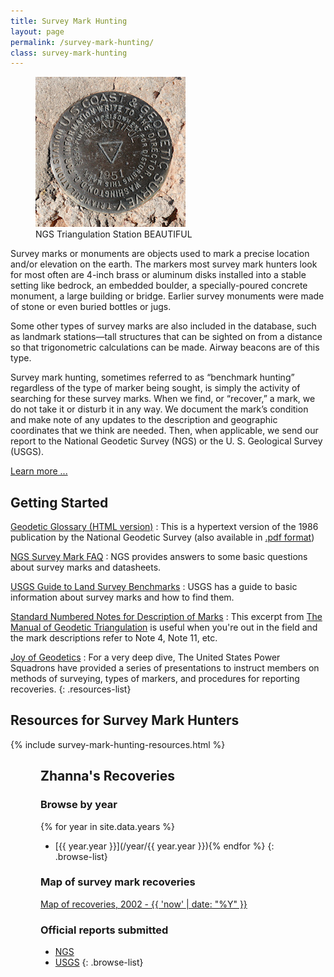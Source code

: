 ```yaml
---
title: Survey Mark Hunting
layout: page
permalink: /survey-mark-hunting/
class: survey-mark-hunting
---
```


<figure class="alignright">
    <img src="/assets/img/go0505csm.jpg" alt="NGS Triangulation Station BEAUTIFUL" title="NGS Triangulation Station BEAUTIFUL">
    <figcaption>NGS Triangulation Station BEAUTIFUL</figcaption>
</figure>

Survey marks or monuments are objects used to mark a precise location and/or elevation on the earth. The markers most survey mark hunters look for most often are 4-inch brass or aluminum disks installed into a stable setting like bedrock, an embedded boulder, a specially-poured concrete monument, a large building or bridge. Earlier survey monuments were made of stone or even buried bottles or jugs.

Some other types of survey marks are also included in the database, such as landmark stations—tall structures that can be sighted on from a distance so that trigonometric calculations can be made. Airway beacons are of this type.

Survey mark hunting, sometimes referred to as “benchmark hunting” regardless of the type of marker being sought, is simply the activity of searching for these survey marks. When we find, or “recover,” a mark, we do not take it or disturb it in any way. We document the mark’s condition and make note of any updates to the description and geographic coordinates that we think are needed. Then, when applicable, we send our report to the National Geodetic Survey (NGS) or the U. S. Geological Survey (USGS).

[Learn more ...](/about-survey-mark-hunting/)

## Getting Started

<!-- Beginner's Guide to Survey Mark Hunting -->

[Geodetic Glossary (HTML version)](https://www.ngs.noaa.gov/CORS-Proxy/Glossary/xml/NGS_Glossary.xml)
: This is a hypertext version of the 1986 publication by the National Geodetic Survey (also available in [.pdf format](https://repository.library.noaa.gov/view/noaa/2827/noaa_2827_DS1.pdf))

[NGS Survey Mark FAQ](https://geodesy.noaa.gov/datasheets/SurveyMarks_FAQ.shtml)
: NGS provides answers to some basic questions about survey marks and datasheets.

[USGS Guide to Land Survey Benchmarks](https://libraryguides.usgs.gov/benchmarks/intro)
: USGS has a guide to basic information about survey marks and how to find them.

[Standard Numbered Notes for Description of Marks](/manual-of-geodetic-triangulation-excerpts/#standard-numbered-notes-for-description-of-marks)
: This excerpt from [The Manual of Geodetic Triangulation](/manual-of-geodetic-triangulation-excerpts/) is useful when you're out in the field and the mark descriptions refer to Note 4, Note 11, etc.

[Joy of Geodetics]()
: For a very deep dive, The United States Power Squadrons have provided a series of presentations to instruct members on methods of surveying, types of markers, and procedures for reporting recoveries.
{: .resources-list}

<div class="responsive-two-column-grid five-three">
<div markdown=1>  

## Resources for Survey Mark Hunters

{% include survey-mark-hunting-resources.html %}

</div>

<div>
<div style="margin: 1rem; padding: 0 2rem;" class="box" markdown=1>

## Zhanna's Recoveries

### Browse by year

{% for year in site.data.years %}
* [{{ year.year }}](/year/{{ year.year }}){% endfor %}
{: .browse-list}

### Map of survey mark recoveries

[Map of recoveries, 2002 - {{ 'now' | date: "%Y" }}](/map-of-recoveries/)
<!-- [Map of recoveries, 2002 - {{ site.year[0] }}](/map-of-recoveries/) -->

### Official reports submitted

* [NGS](/ngs-recoveries/)
* [USGS](/usgs-recoveries/)
{: .browse-list}

</div>
</div>
</div>